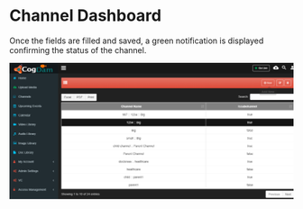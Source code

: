 # Channel Dashboard

Once the fields are filled and saved, a green notification is displayed confirming the status of the channel.

![](../../../.gitbook/assets/image%20%2817%29.png)

